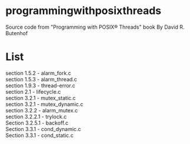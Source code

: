 programmingwithposixthreads
===========================

Source code from "Programming with POSIX® Threads" book By David R. Butenhof

List
===========================

section 1.5.2 - alarm_fork.c<br />
section 1.5.3 - alarm_thread.c<br />
section 1.9.3 - thread-error.c<br />
section 2.1 - lifecycle.c<br />
section 3.2.1 - mutex_static.c<br />
section 3.2.1 - mutex_dynamic.c<br />
section 3.2.2 - alarm_mutex.c<br />
section 3.2.2.1 - trylock.c<br />
Section 3.2.5.1 - backoff.c<br />
Section 3.3.1 - cond_dynamic.c <br />
Section 3.3.1 - cond_static.c <br />
